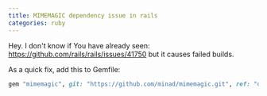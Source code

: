 ```yaml
---
title: MIMEMAGIC dependency issue in rails
categories: ruby
---
```


Hey. I don't know if You have already seen: <https://github.com/rails/rails/issues/41750> but it causes failed builds. 

As a quick fix, add this to Gemfile:
```ruby
gem "mimemagic", git: "https://github.com/minad/mimemagic.git", ref: "d5ebc0cd846dcc68142622c76ad71d021768b7c2"
```
